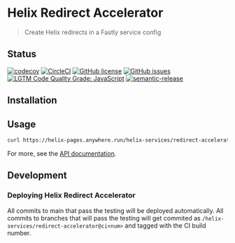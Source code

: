 # Helix Redirect Accelerator

> Create Helix redirects in a Fastly service config

## Status
[![codecov](https://img.shields.io/codecov/c/github/adobe/helix-redirect-accelerator.svg)](https://codecov.io/gh/adobe/helix-redirect-accelerator)
[![CircleCI](https://img.shields.io/circleci/project/github/adobe/helix-redirect-accelerator.svg)](https://circleci.com/gh/adobe/helix-redirect-accelerator)
[![GitHub license](https://img.shields.io/github/license/adobe/helix-redirect-accelerator.svg)](https://github.com/adobe/helix-redirect-accelerator/blob/main/LICENSE.txt)
[![GitHub issues](https://img.shields.io/github/issues/adobe/helix-redirect-accelerator.svg)](https://github.com/adobe/helix-redirect-accelerator/issues)
[![LGTM Code Quality Grade: JavaScript](https://img.shields.io/lgtm/grade/javascript/g/adobe/helix-redirect-accelerator.svg?logo=lgtm&logoWidth=18)](https://lgtm.com/projects/g/adobe/helix-redirect-accelerator)
[![semantic-release](https://img.shields.io/badge/%20%20%F0%9F%93%A6%F0%9F%9A%80-semantic--release-e10079.svg)](https://github.com/semantic-release/semantic-release)

## Installation

## Usage

```bash
curl https://helix-pages.anywhere.run/helix-services/redirect-accelerator@v1
```

For more, see the [API documentation](docs/API.md).

## Development

### Deploying Helix Redirect Accelerator

All commits to main that pass the testing will be deployed automatically. All commits to branches that will pass the testing will get commited as `/helix-services/redirect-accelerator@ci<num>` and tagged with the CI build number.

